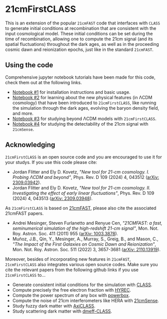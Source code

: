# 21cmFirstCLASS
This is an extension of the popular `21cmFAST` code that interfaces with `CLASS` to generate initial conditions at recombination that are consistent with the input cosmological model. These initial conditions can be set during the time of recombination, allowing one to compute the 21cm signal (and its spatial fluctuations) throughout the dark ages, as well as in the proceeding cosmic dawn and reionization epochs, just like in the standard `21cmFAST`.

## Using the code
Comprehensive jupyter notebook tutorials have been made for this code, check them out at the following links.
* [Notebook #1](https://github.com/jordanflitter/21cmFirstCLASS/blob/main/Tutorial%20(Jupyter%20notebooks)/notebook_1.ipynb) for installation instructions and basic usage.
* [Notebook #2](https://github.com/jordanflitter/21cmFirstCLASS/blob/main/Tutorial%20(Jupyter%20notebooks)/notebook_2.ipynb) for learning about the new physical features (in &Lambda;CDM cosmology) that have been introduced to `21cmFirstCLASS`, like running the simulation through the dark ages, evolving the baryon density field, and more.
* [Notebook #3](https://github.com/jordanflitter/21cmFirstCLASS/blob/main/Tutorial%20(Jupyter%20notebooks)/notebook_3.ipynb) for studying beyond &Lambda;CDM models with `21cmFirstCLASS`.
* [Notebook #4](https://github.com/jordanflitter/21cmFirstCLASS/blob/main/Tutorial%20(Jupyter%20notebooks)/notebook_4.ipynb) for studying the detectability of the 21cm signal with `21cmSense`.

## Acknowledging
`21cmFirstCLASS` is an open source code and you are encouraged to use it for your studys. If you use this code please cite:
* Jordan Flitter and Ely D. Kovetz, _"New tool for 21-cm cosmology. I. Probing &Lambda;CDM and beyond"_, Phys. Rev. D 109 (2024) 4, 043512 ([arXiv: 2309.03942](https://arxiv.org/pdf/2309.03942)).
* Jordan Flitter and Ely D. Kovetz, _"New tool for 21-cm cosmology. II. Investigating the effect of early linear fluctuations"_, Phys. Rev. D 109 (2024) 4, 043513 ([arXiv: 2309.03948](https://arxiv.org/pdf/2309.03948)).

As `21cmFirstCLASS` is based on [21cmFAST](https://github.com/21cmfast/21cmFAST/tree/master), please also cite the associated 21cmFAST papers.
* Andrei Mesinger, Steven Furlanetto and Renyue Cen, _"21CMFAST: a fast, seminumerical simulation of the high-redshift 21-cm signal"_, Mon. Not. Roy. Astron. Soc. 411 (2011) 955 ([arXiv: 1003.3878](https://arxiv.org/pdf/1003.3878)).
* Muñoz, J.B., Qin, Y., Mesinger, A., Murray, S., Greig, B., and Mason, C., _"The Impact of the First Galaxies on Cosmic Dawn and Reionization"_, Mon. Not. Roy. Astron. Soc. 511 (2022) 3, 3657-3681 ([arXiv: 2110.13919](https://arxiv.org/pdf/2110.13919)).

Moreover, besides of incorporating new features in `21cmFAST`, `21cmFirstCLASS` also integrates various open source codes. Make sure you cite the relevant papers from the following github links if you use `21cmFirstCLASS` to...
* Generate consistent initial conditions for the simulation with [CLASS](https://github.com/lesgourg/class_public).
* Compute precisely the free electron fraction with [HYREC](https://github.com/nanoomlee/HYREC-2).
* Compute the power spectrum of any box with [powerbox](https://github.com/steven-murray/powerbox).
* Compute the noise of 21cm interferometers like HERA with [21cmSense](https://github.com/rasg-affiliates/21cmSense).
* Study fuzzy dark matter with [AxiCLASS](https://github.com/PoulinV/AxiCLASS).
* Study scattering dark matter with [dmeff-CLASS](https://github.com/kboddy/class_public/tree/dmeff).
